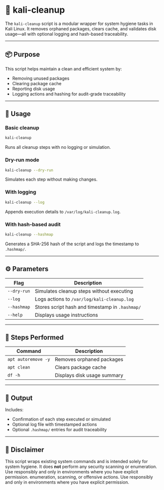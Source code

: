 # 🧹 kali-cleanup

The `kali-cleanup` script is a modular wrapper for system hygiene tasks in Kali Linux. It removes orphaned packages, clears cache, and validates disk usage—all with optional logging and hash-based traceability.

---

## 📦 Purpose

This script helps maintain a clean and efficient system by:
- Removing unused packages
- Clearing package cache
- Reporting disk usage
- Logging actions and hashing for audit-grade traceability

---

## 🚀 Usage

### Basic cleanup

```bash
kali-cleanup
```

Runs all cleanup steps with no logging or simulation.

### Dry-run mode

```bash
kali-cleanup --dry-run
```

Simulates each step without making changes.

### With logging

```bash
kali-cleanup --log
```

Appends execution details to `/var/log/kali-cleanup.log`.

### With hash-based audit

```bash
kali-cleanup --hashmap
```

Generates a SHA-256 hash of the script and logs the timestamp to `.hashmap/`.

---

## ⚙️ Parameters

| Flag         | Description                                                  |
|--------------|--------------------------------------------------------------|
| `--dry-run`  | Simulates cleanup steps without executing                    |
| `--log`      | Logs actions to `/var/log/kali-cleanup.log`                  |
| `--hashmap`  | Stores script hash and timestamp in `.hashmap/`              |
| `--help`     | Displays usage instructions                                  |

---

## 🔧 Steps Performed

| Command               | Description                          |
|-----------------------|--------------------------------------|
| `apt autoremove -y`   | Removes orphaned packages            |
| `apt clean`           | Clears package cache                 |
| `df -h`               | Displays disk usage summary          |

---

## 📁 Output

Includes:
- Confirmation of each step executed or simulated
- Optional log file with timestamped actions
- Optional `.hashmap/` entries for audit traceability

---

## 📢 Disclaimer

This script wraps existing system commands and is intended solely for system hygiene. It does **not** perform any security scanning or enumeration. Use responsibly and only in environments where you have explicit permission.
enumeration, scanning, or offensive actions. Use responsibly and only in environments where you have explicit permission.
